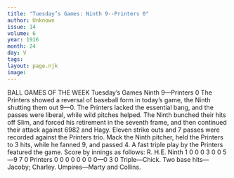 ```yaml
---
title: "Tuesday’s Games: Ninth 9--Printers 0"
author: Unknown
issue: 14
volume: 6
year: 1916
month: 24
day: V
tags:
layout: page.njk
image:
---
```

BALL GAMES OF THE WEEK   Tuesday’s Games    Ninth 9—Printers 0       The Printers showed a reversal of baseball form in today’s game, the Ninth shutting them out 9—0.       The Printers lacked the essential bang, and the passes were liberal, while wild pitches helped.       The Ninth bunched their hits off Slim, and forced his retirement in the seventh frame, and then continued their attack against 6982 and Hagy.       Eleven strike outs and 7 passes were recorded against the Printers trio.       Mack the Ninth pitcher, held the Printers to 3 hits, while he fanned 9, and passed 4.       A fast triple play by the Printers featured the game.       Score by innings as follows:    R. H.E. Ninth 1 0 0 0 3 0 0 5—9 7 0 Printers 0 0 0 0 0 0 0 0—0 3 0   Triple—Chick.    Two base hits—Jacoby; Charley.    Umpires—Marty and Collins.    

